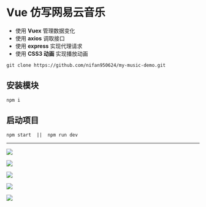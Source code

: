 # Vue 仿写网易云音乐

- 使用 **Vuex** 管理数据变化
- 使用 **axios** 调取接口
- 使用 **express** 实现代理请求
- 使用 **CSS3 动画** 实现播放动画

```
git clone https://github.com/nifan950624/my-music-demo.git
```


## 安装模块

```
npm i
```

## 启动项目

```
npm start  ||  npm run dev
```

---

![](http://qaim6mt8y.bkt.clouddn.com/mweb/15900317146139.jpg)

![](http://qaim6mt8y.bkt.clouddn.com/mweb/15900317004913.jpg)

![](http://qaim6mt8y.bkt.clouddn.com/mweb/15900317346543.jpg)

![](http://qaim6mt8y.bkt.clouddn.com/mweb/15900317456066.jpg)

![](http://qaim6mt8y.bkt.clouddn.com/mweb/15900317561437.jpg)
